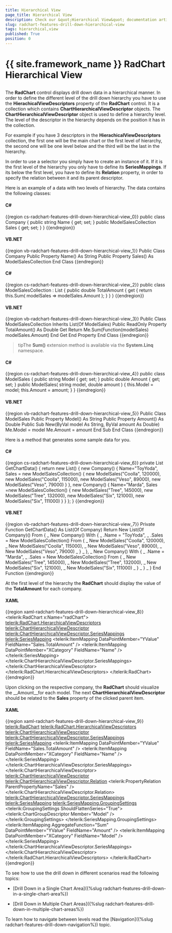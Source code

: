 ```yaml
---
title: Hierarchical View
page_title: Hierarchical View
description: Check our &quot;Hierarchical View&quot; documentation article for the RadChart {{ site.framework_name }} control.
slug: radchart-features-drill-down-hierarchical-view
tags: hierarchical,view
published: True
position: 0
---
```


# {{ site.framework_name }} RadChart Hierarchical View



## 

The __RadChart__ control displays drill down data in a hierarchical manner. In order to define the different level of the drill down hierarchy you have to use the __HierachicalViewDescriptors__ property of the __RadChart__ control. It is a collection which contains __ChartHierarchicalViewDescriptor__ objects. The __ChartHierarchicalViewDescriptor__ object is used to define a hierarchy level. The level of the descriptor in the hierarchy depends on the position it has in the collection.

For example if you have 3 descriptors in the __HierachicalViewDescriptors__ collection, the first one will be the main chart or the first level of hierarchy, the second one will be one level below and the third will be the last in the hierarchy.

In order to use a selector you simply have to create an instance of it. If it is the first level of the hierarchy you only have to define its __SeriesMappings__. If its below the first level, you have to define its __Relation__ property, in order to specify the relation between it and its parent descriptor.

Here is an example of a data with two levels of hierarchy. The data contains the following classes:

#### __C#__

{{region cs-radchart-features-drill-down-hierarchical-view_0}}
	public class Company
	{
	    public string Name
	    {
	        get;
	        set;
	    }
	    public ModelSalesCollection Sales
	    {
	        get;
	        set;
	    }
	}
{{endregion}}



#### __VB.NET__

{{region vb-radchart-features-drill-down-hierarchical-view_1}}
	Public Class Company
	    Public Property Name() As String
	    Public Property Sales() As ModelSalesCollection
	End Class
{{endregion}}



#### __C#__

{{region cs-radchart-features-drill-down-hierarchical-view_2}}
	public class ModelSalesCollection : List<ModelSales>
	{
	    public double TotalAmount
	    {
	        get
	        {
	            return this.Sum( modelSales => modelSales.Amount );
	        }
	    }
	}
{{endregion}}



#### __VB.NET__

{{region vb-radchart-features-drill-down-hierarchical-view_3}}
	Public Class ModelSalesCollection
	    Inherits List(Of ModelSales)
	    Public ReadOnly Property TotalAmount() As Double
	        Get
	            Return Me.Sum(Function(modelSales) modelSales.Amount)
	        End Get
	    End Property
	End Class
{{endregion}}



>tipThe __Sum()__ extension method is available via the __System.Linq__ namespace.

#### __C#__

{{region cs-radchart-features-drill-down-hierarchical-view_4}}
	public class ModelSales
	{
	    public string Model
	    {
	        get;
	        set;
	    }
	    public double Amount
	    {
	        get;
	        set;
	    }
	    public ModelSales( string model, double amount )
	    {
	        this.Model = model;
	        this.Amount = amount;
	    }
	}
{{endregion}}



#### __VB.NET__

{{region vb-radchart-features-drill-down-hierarchical-view_5}}
	Public Class ModelSales
	    Public Property Model() As String
	    Public Property Amount() As Double
	    Public Sub New(ByVal model As String, ByVal amount As Double)
	        Me.Model = model
	        Me.Amount = amount
	    End Sub
	End Class
{{endregion}}



Here is a method that generates some sample data for you.

#### __C#__

{{region cs-radchart-features-drill-down-hierarchical-view_6}}
	private List<Company> GetChartData()
	{
	    return new List<Company>() { 
	        new Company() { 
	            Name="ToyYoda",
	            Sales = new ModelSalesCollection() { 
	                new ModelSales("Coolla", 120000),
	                new ModelSales("Coolla", 115000),
	                new ModelSales("Veso", 89000),
	                new ModelSales("Veso", 79000)
	            }
	        },
	        new Company() { 
	            Name="Marda",
	            Sales =new ModelSalesCollection() {
	                new ModelSales("Tree", 145000),
	                new ModelSales("Tree", 132000),
	                new ModelSales("Six", 121000),
	                new ModelSales("Six", 111000)
	            }
	        }
	    };
	}
{{endregion}}



#### __VB.NET__

{{region vb-radchart-features-drill-down-hierarchical-view_7}}
	Private Function GetChartData() As List(Of Company)
	    Return New List(Of Company)() From { _
	        New Company() With { _
	            .Name = "ToyYoda", _
	            .Sales = New ModelSalesCollection() From { _
	                New ModelSales("Coolla", 120000), _
	                New ModelSales("Coolla", 115000), _
	                New ModelSales("Veso", 89000), _
	                New ModelSales("Veso", 79000) _
	            } _
	        }, _
	        New Company() With { _
	            .Name = "Marda", _
	            .Sales = New ModelSalesCollection() From { _
	                New ModelSales("Tree", 145000), _
	                New ModelSales("Tree", 132000), _
	                New ModelSales("Six", 121000), _
	                New ModelSales("Six", 111000) _
	            } _
	        } _
	    }
	End Function
{{endregion}}



At the first level of the hierarchy the __RadChart__ should display the value of the __TotalAmount__ for each company. 

#### __XAML__

{{region xaml-radchart-features-drill-down-hierarchical-view_8}}
	<telerik:RadChart x:Name="radChart">
	    <telerik:RadChart.HierarchicalViewDescriptors>
	        <telerik:ChartHierarchicalViewDescriptor>
	            <telerik:ChartHierarchicalViewDescriptor.SeriesMappings>
	                <telerik:SeriesMapping>
	                    <telerik:ItemMapping DataPointMember="YValue" FieldName="Sales.TotalAmount" />
	                    <telerik:ItemMapping DataPointMember="XCategory" FieldName="Name" />
	                </telerik:SeriesMapping>
	            </telerik:ChartHierarchicalViewDescriptor.SeriesMappings>
	        </telerik:ChartHierarchicalViewDescriptor>
	    </telerik:RadChart.HierarchicalViewDescriptors>
	</telerik:RadChart>
{{endregion}}



Upon clicking on the respective company, the __RadChart__ should visualize the __Amount__for each model. The next __ChartHierarchicalViewDescriptor__ should be related to the __Sales__ property of the clicked parent item.

#### __XAML__

{{region xaml-radchart-features-drill-down-hierarchical-view_9}}
	<telerik:RadChart>
	    <telerik:RadChart.HierarchicalViewDescriptors>
	        <telerik:ChartHierarchicalViewDescriptor>
	            <telerik:ChartHierarchicalViewDescriptor.SeriesMappings>
	                <telerik:SeriesMapping>
	                    <telerik:ItemMapping DataPointMember="YValue" FieldName="Sales.TotalAmount" />
	                    <telerik:ItemMapping DataPointMember="XCategory" FieldName="Name" />
	                </telerik:SeriesMapping>
	            </telerik:ChartHierarchicalViewDescriptor.SeriesMappings>
	        </telerik:ChartHierarchicalViewDescriptor>
	        <telerik:ChartHierarchicalViewDescriptor>
	            <telerik:ChartHierarchicalViewDescriptor.Relation>
	                <telerik:PropertyRelation ParentPropertyName="Sales" />
	            </telerik:ChartHierarchicalViewDescriptor.Relation>
	            <telerik:ChartHierarchicalViewDescriptor.SeriesMappings>
	                <telerik:SeriesMapping>
	                    <telerik:SeriesMapping.GroupingSettings>
	                        <telerik:GroupingSettings ShouldFlattenSeries="True">
	                            <telerik:ChartGroupDescriptor Member="Model" />
	                        </telerik:GroupingSettings>
	                    </telerik:SeriesMapping.GroupingSettings>
	                    <telerik:ItemMapping AggregateFunction="Sum"
	                                         DataPointMember="YValue"
	                                         FieldName="Amount" />
	                    <telerik:ItemMapping DataPointMember="XCategory" FieldName="Model" />
	                </telerik:SeriesMapping>
	            </telerik:ChartHierarchicalViewDescriptor.SeriesMappings>
	        </telerik:ChartHierarchicalViewDescriptor>
	    </telerik:RadChart.HierarchicalViewDescriptors>
	</telerik:RadChart>
{{endregion}}



To see how to use the drill down in different scenarios read the following topics:

* [Drill Down in a Single Chart Area]({%slug radchart-features-drill-down-in-a-single-chart-area%})

* [Drill Down in Multiple Chart Areas]({%slug radchart-features-drill-down-in-multiple-chart-areas%})

To learn how to navigate between levels read the [Navigation]({%slug radchart-features-drill-down-navigation%}) topic.
